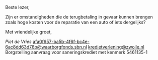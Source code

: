 Beste lezer,

Zijn er omstandigheden die de terugbetaling in gevaar kunnen brengen zoals hoge kosten voor de reparatie van een auto of iets dergelijks?

Met vriendelijke groet,

*Piet de Vries*
<from>afa0f657-ba5b-4f6f-bc4e-6ac8dd63d76b@waarborgfonds.sbn.nl</from>
<to>kredietverlening@zwolle.nl</to>
<subject>Borgstelling aanvraag voor saneringskrediet met kenmerk 5461135-1</subject>
